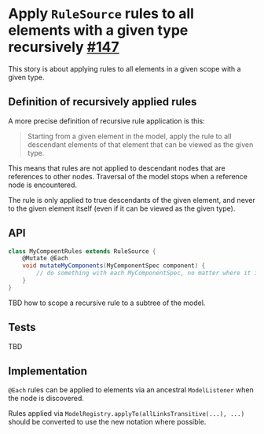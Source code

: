 # Apply `RuleSource` rules to all elements with a given type recursively [#147](https://github.com/gradle/langos/issues/147)

This story is about applying rules to all elements in a given scope with a given type.

## Definition of recursively applied rules

A more precise definition of recursive rule application is this:

> Starting from a given element in the model, apply the rule to all descendant elements of that element that can be viewed as the given type.

This means that rules are not applied to descendant nodes that are references to other nodes. Traversal of the model stops when a reference node is encountered.

The rule is only applied to true descendants of the given element, and never to the given element itself (even if it can be viewed as the given type).

## API

```groovy
class MyCompoentRules extends RuleSource {
    @Mutate @Each
    void mutateMyComponents(MyComponentSpec component) {
        // do something with each MyComponentSpec, no matter where it is in the model
    }
}
```

TBD how to scope a recursive rule to a subtree of the model.

## Tests

TBD

## Implementation

`@Each` rules can be applied to elements via an ancestral `ModelListener` when the node is discovered.

Rules applied via `ModelRegistry.applyTo(allLinksTransitive(...), ...)` should be converted to use the new notation where possible.
